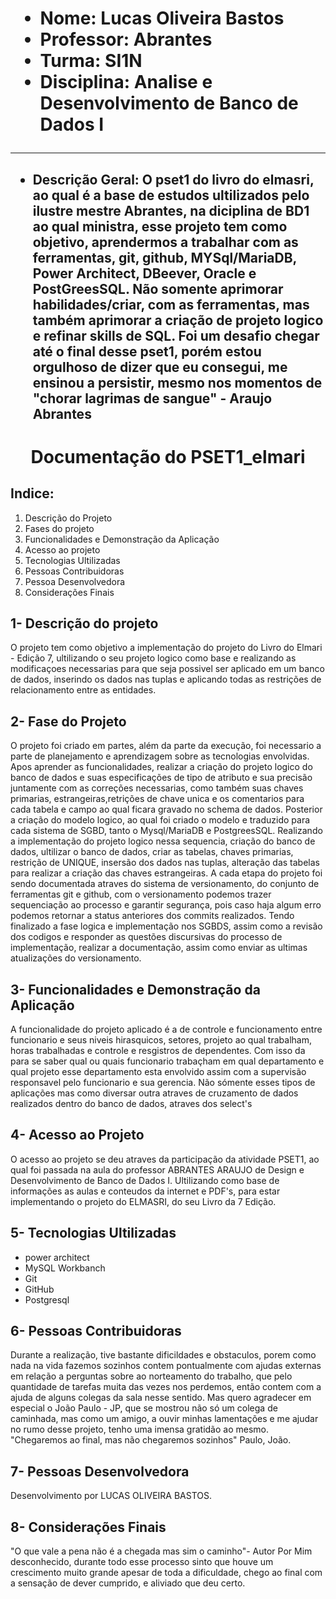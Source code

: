 <h1 align="lefth"> <ul>
<li>Nome: Lucas Oliveira Bastos</li>
<li>Professor: Abrantes</li>
<li>Turma: SI1N</li>
<li>Disciplina: Analise e Desenvolvimento de Banco de Dados I</li>
</ul>
  
  -----------------------------------------------------------------------
  
  <h2 align="lefth"> <ul>
<li> Descrição Geral:
  O pset1 do livro do elmasri, ao qual é a base de estudos ultilizados pelo ilustre mestre Abrantes, na diciplina de BD1 ao qual ministra,                   esse projeto tem como objetivo, aprendermos a trabalhar com as ferramentas, git, github, MYSql/MariaDB, Power Architect, DBeever,                             Oracle e PostGreesSQL. Não somente aprimorar habilidades/criar, com as ferramentas, mas também aprimorar a criação de projeto logico e                   refinar skills de SQL.
  Foi um desafio chegar até o final desse pset1, porém estou orgulhoso de dizer que eu consegui, me ensinou a persistir, mesmo nos momentos                  de "chorar lagrimas de sangue" - Araujo Abrantes </li>

</ul>

</h1>
<h1 align="center"> Documentação do PSET1_elmari </h1>
  
  <h2 align="rigth"> Indice:</h2>
  
  <ol>
<li>Descrição do Projeto</li>
<li>Fases do projeto </li>
<li>Funcionalidades e Demonstração da Aplicação</li>
<li>Acesso ao projeto</li>
<li>Tecnologias Ultilizadas</li>
<li>Pessoas Contribuidoras</li>
<li>Pessoa Desenvolvedora</li>
<li>Considerações Finais</li>
</ol>
  
  

  
<h2 align="lefth"> 1- Descrição do projeto</h2>

  <p>O projeto tem como objetivo a implementação do projeto do Livro do Elmari - Edição 7, ultilizando o seu projeto logico como base e realizando as modificaçoes necessarias para que seja possivel ser aplicado em um banco de dados, inserindo os dados nas tuplas e aplicando todas as restrições de relacionamento entre as entidades.
  </p>
  
  <h2 align="lefth"> 2- Fase do Projeto</h2>

  <p>O projeto foi criado em partes, além da parte da execução, foi necessario a parte de planejamento e aprendizagem sobre as tecnologias envolvidas. Apos aprender as funcionalidades, realizar a criação do projeto logico do banco de dados e suas especificações de tipo de atributo e sua precisão juntamente com as correções necessarias, como também suas chaves primarias, estrangeiras,retrições de chave unica e os comentarios para cada tabela e campo ao qual ficara gravado no schema de dados.
    Posterior a criação do modelo logico, ao qual foi criado o modelo e traduzido para cada sistema de SGBD, tanto o Mysql/MariaDB  e PostgreesSQL. Realizando a implementação do projeto logico nessa sequencia, criação do banco de dados, ultilizar o banco de dados, criar as tabelas, chaves primarias, restrição de UNIQUE, insersão dos dados nas tuplas, alteração das tabelas para realizar a criação das chaves estrangeiras.
    A cada etapa do projeto foi sendo documentada atraves do sistema de versionamento, do conjunto de ferramentas git e github, com o versionamento podemos trazer sequenciação ao processo e garantir segurança, pois caso haja algum erro podemos retornar a status anteriores dos commits realizados.
    Tendo finalizado a fase logica e implementação nos SGBDS, assim como a revisão dos codigos e responder as questões discursivas do processo de implementação, realizar a documentação, assim como enviar as ultimas atualizações do versionamento.
    
  </p>
  
  
  <h2 align="lefth"> 3- Funcionalidades e Demonstração da Aplicação</h2>

  <p>
 A funcionalidade do projeto aplicado é a de controle e funcionamento entre funcionario e seus niveis hirasquicos, setores, projeto ao qual trabalham, horas trabalhadas e controle e resgistros de dependentes.
  Com isso da para se saber qual ou quais funcionario trabaçham em qual departamento e qual projeto esse departamento esta envolvido assim com a supervisão responsavel pelo funcionario e sua gerencia. Não sómente esses tipos de aplicações mas como diversar outra atraves de cruzamento de dados realizados dentro do banco de dados, atraves dos select's</p>
  
  
  
   <h2 align="lefth"> 4- Acesso ao Projeto</h2>

  <p>
  O acesso ao projeto se deu atraves da participação da atividade PSET1, ao qual foi passada na aula do professor ABRANTES ARAUJO de Design e Desenvolvimento de Banco de Dados I. Ultilizando como base de informações as aulas e conteudos da internet e PDF's, para estar implementando o projeto do ELMASRI, do seu Livro da 7 Edição. </p>
  
  
  
<h2 align="lefth"> 5- Tecnologias Ultilizadas</h2>

<ul>
<li>power architect</li>
<li>MySQL Workbanch</li>
<li>Git</li>
<li>GitHub</li>
<li>Postgresql</li>
</ul>
  
 <h2 align="lefth"> 6- Pessoas Contribuidoras</h2>

  <p>
  Durante a realização, tive bastante dificildades e obstaculos, porem como nada na vida fazemos sozinhos contem pontualmente com ajudas externas em relação a perguntas sobre ao norteamento do trabalho, que pelo quantidade de tarefas muita das vezes nos perdemos, então contem com a ajuda de alguns colegas da sala nesse sentido.
  Mas quero agradecer em especial o João Paulo - JP, que se mostrou não só um colega de caminhada, mas como um amigo, a ouvir minhas lamentações e me ajudar no rumo desse projeto, tenho uma imensa gratidão ao mesmo. "Chegaremos ao final, mas não chegaremos sozinhos" Paulo, João. 
  </p>
 
  <h2 align="lefth"> 7- Pessoas Desenvolvedora</h2>

  <p>
  Desenvolvimento por LUCAS OLIVEIRA BASTOS.  </p>
  
  
  <h2 align="lefth"> 8- Considerações Finais</h2>

  <p> "O que vale a pena não é a chegada mas sim o caminho"- Autor Por Mim desconhecido, durante todo esse processo sinto que houve um crescimento muito grande apesar de toda a dificuldade, chego ao final com a sensação de dever cumprido, e aliviado que deu certo.</p>
  
  



